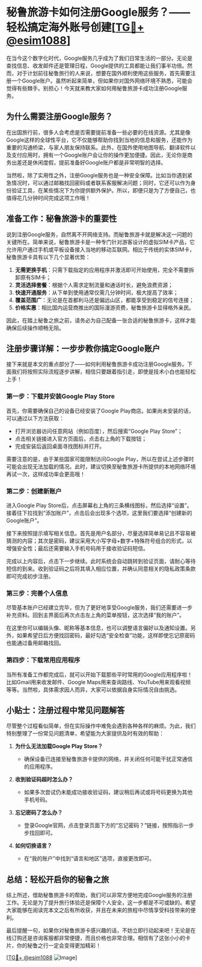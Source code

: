 # 秘鲁旅游卡如何注册Google服务？——轻松搞定海外账号创建[[TG💪+ @esim1088](https://t.me/s/esim1088)]

在当今这个数字化时代，Google服务几乎成为了我们日常生活的一部分。无论是查找信息、收发邮件还是管理日程，Google提供的工具都能让我们事半功倍。然而，对于计划前往秘鲁旅行的人来说，想要在国外顺利使用这些服务，首先需要注册一个Google账户。虽然听起来简单，但如果你对国外网络环境不熟悉，可能会觉得有些棘手。别担心！今天就来教大家如何用秘鲁旅游卡成功注册Google服务。

## 为什么需要注册Google服务？

在出国旅行前，很多人会考虑是否需要提前准备一些必要的在线资源。尤其是像Google这样的全球性平台，它不仅能够帮助你找到当地的信息和服务，还能作为重要的沟通桥梁，与家人朋友保持联系。此外，在国外使用地图导航、翻译软件以及支付应用时，拥有一个Google账户会让你的操作更加便捷。因此，无论你是商务出差还是休闲度假，提前准备好Google账户都是非常明智的选择。

当然啦，除了实用性之外，注册Google服务也是一种安全保障。比如当你遇到紧急情况时，可以通过邮箱找回密码或者联系客服解决问题；同时，它还可以作为身份验证工具，在某些情况下为你提供额外保护。所以，即便只是为了方便自己，也值得花几分钟时间完成这项工作哦！

## 准备工作：秘鲁旅游卡的重要性

说到注册Google服务，自然离不开网络支持。而秘鲁旅游卡就是解决这一问题的关键所在。简单来说，秘鲁旅游卡是一种专门针对游客设计的虚拟SIM卡产品，它允许用户通过手机或平板设备接入当地的移动互联网。相比于传统的实体SIM卡，秘鲁旅游卡具有以下几个显著优势：

1. **无需更换手机**：只需下载指定的应用程序并激活即可开始使用，完全不需要拆卸原有SIM卡；
2. **灵活选择套餐**：根据个人需求定制流量和通话时长，避免浪费资源；
3. **快速开通服务**：从下单到使用通常仅需几分钟时间，极大提高了效率；
4. **覆盖范围广**：无论是在首都利马还是偏远山区，都能享受到稳定的信号连接；
5. **价格实惠**：相比国内运营商推出的国际漫游资费，秘鲁旅游卡显得格外亲民。

因此，在踏上秘鲁之旅之前，请务必为自己配备一张合适的秘鲁旅游卡，这样才能确保后续操作顺畅无阻。

## 注册步骤详解：一步步教你搞定Google账户

接下来就是本文的重点部分了——如何利用秘鲁旅游卡成功注册Google服务。下面我们将按照实际流程逐步讲解，相信只要跟着指引走，即使是技术小白也能轻松上手！

### 第一步：下载并安装Google Play Store

首先，你需要确保自己的设备已经安装了Google Play商店。如果尚未安装的话，可以通过以下方法获取：

- 打开浏览器访问任意网站（例如百度），然后搜索“Google Play Store”；
- 点击相关链接进入官方页面后，点击右上角的下载按钮；
- 完成安装后返回桌面寻找图标并打开。

需要注意的是，由于某些国家可能限制访问Google Play，所以在尝试上述步骤时可能会出现无法加载的情况。此时，建议切换至秘鲁旅游卡所提供的本地网络环境再试一次，这样成功率会更高哦！

### 第二步：创建新账户

进入Google Play Store后，点击屏幕右上角的三条横线图标，然后选择“设置”。接着往下拉找到“添加账户”，点击后会出现多个选项，这里我们要选择“创建新的Google账户”。

接下来按照提示填写相关信息。首先是用户名部分，尽量选择简单易记且不容易被猜测的内容；其次是密码，建议采用大小写字母+数字+特殊符号组合的形式，以增强安全性；最后还需要输入手机号码用于接收验证码短信。

完成以上内容后，点击下一步继续。此时系统会自动跳转到验证页面，请耐心等待短信的到来。收到验证码之后将其填入相应位置，并确认同意相关的隐私政策条款即可完成初步注册。

### 第三步：完善个人信息

尽管基本账户已经建立完毕，但为了更好地享受Google服务，我们还需要进一步补充资料。回到主界面后再次点击左上角的菜单按钮，这次选择“我的账户”。

在这里你可以编辑头像、昵称等基本信息，也可以调整语言偏好以及通知设置。另外，如果希望日后方便找回密码，最好勾选“安全检查”功能，这样即使忘记原密码也能通过备用邮箱找回。

### 第四步：下载常用应用程序

当所有准备工作都完成后，就可以开始下载那些平时常用的Google应用程序啦！比如Gmail用来收发邮件、Google Maps用来查询路线、YouTube用来观看视频等等。当然啦，具体需求因人而异，大家可以依据自身实际情况自由挑选。

## 小贴士：注册过程中常见问题解答

尽管整个过程看似简单，但在实际操作中难免会遇到各种各样的麻烦。为此，我们特别整理了一份常见问题清单，希望能为大家提供及时有效的帮助：

1. **为什么无法加载Google Play Store？**
   - 确保设备已连接至秘鲁旅游卡提供的网络，并关闭任何可能干扰正常通信的应用程序。
   
2. **收到验证码超时怎么办？**
   - 如果多次尝试仍未能成功接收验证码，建议稍后再试或将号码更换为其他手机号码。

3. **忘记密码了怎么办？**
   - 登录Google官网，点击登录页面下方的“忘记密码？”链接，按照指示一步步找回即可。

4. **如何切换语言？**
   - 在“我的账户”中找到“语言和地区”选项，直接更改即可。

## 总结：轻松开启你的秘鲁之旅

综上所述，借助秘鲁旅游卡的帮助，我们可以非常方便地完成Google服务的注册工作。无论是为了提升旅行体验还是保障个人安全，这一步都是不可或缺的。希望大家能够在阅读完本文之后有所收获，并且在未来的旅程中尽情享受科技带来的便利。

最后提醒一句，如果你对秘鲁旅游卡感兴趣的话，不妨立即行动起来吧！无论是在线订购还是咨询客服都非常便捷，而且价格也非常合理。相信有了这张小小的卡片，你的秘鲁之行一定会变得更加精彩！

[[TG💪+ @esim1088](https://t.me/s/esim1088) ![Image](https://i.postimg.cc/4NQfJmqS/Snipaste-2025-05-13-00-14-12.png)]
